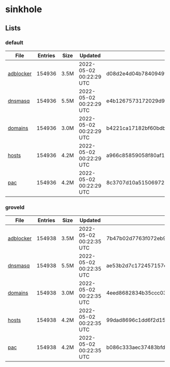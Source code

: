 # sinkhole

## Lists

### default

|File|Entries|Size|Updated|Hash|
|-|-|-|-|-|
|[adblocker](https://raw.githubusercontent.com/groveld/sinkhole/lists/default/adblocker.txt)|154936|3.5M|2022-05-02 00:22:29 UTC|d08d2e4d04b7840949fa2acb266355651147b9615a740d53c74e33307c3e2809|
|[dnsmasq](https://raw.githubusercontent.com/groveld/sinkhole/lists/default/dnsmasq.txt)|154936|5.5M|2022-05-02 00:22:29 UTC|e4b1267573172029d9f526682daf0dad9e452f3e30a391964d495dcbdba8c130|
|[domains](https://raw.githubusercontent.com/groveld/sinkhole/lists/default/domains.txt)|154936|3.0M|2022-05-02 00:22:29 UTC|b4221ca17182bf60bdbd61e4cef813e4edc52fab5ae3a803b0f6e9440202c4eb|
|[hosts](https://raw.githubusercontent.com/groveld/sinkhole/lists/default/hosts.txt)|154936|4.2M|2022-05-02 00:22:29 UTC|a966c85859058f80af17f0c3997f81655f36959c2042482b4eb77567cbee32cf|
|[pac](https://raw.githubusercontent.com/groveld/sinkhole/lists/default/pac.txt)|154936|4.2M|2022-05-02 00:22:29 UTC|8c3707d10a51506972e1a1665671b495c894f9b1ccd097c372c67c93cac444c1|

### groveld

|File|Entries|Size|Updated|Hash|
|-|-|-|-|-|
|[adblocker](https://raw.githubusercontent.com/groveld/sinkhole/lists/groveld/adblocker.txt)|154938|3.5M|2022-05-02 00:22:35 UTC|7b47b02d7763f072eb93568c79cd84e247b4065e23f766c28ada15a7978a90e8|
|[dnsmasq](https://raw.githubusercontent.com/groveld/sinkhole/lists/groveld/dnsmasq.txt)|154938|5.5M|2022-05-02 00:22:35 UTC|ae53b2d7c172457157eae61eb911f3f0bfce22015da3cc72f66f4f80aa5b5566|
|[domains](https://raw.githubusercontent.com/groveld/sinkhole/lists/groveld/domains.txt)|154938|3.0M|2022-05-02 00:22:35 UTC|4eed8682834b35ccc03223e42c4fc960330f60e0787b1cec6e3fa7eaad7333d8|
|[hosts](https://raw.githubusercontent.com/groveld/sinkhole/lists/groveld/hosts.txt)|154938|4.2M|2022-05-02 00:22:35 UTC|99dad8696c1dd6f2d15211f64f57c08f43cf876a1a411335856878cc1ebf6fad|
|[pac](https://raw.githubusercontent.com/groveld/sinkhole/lists/groveld/pac.txt)|154938|4.2M|2022-05-02 00:22:35 UTC|b086c333aec37483bfd1f0c183690ec6ac676810625a4b81538b8e9e263ff86f|
